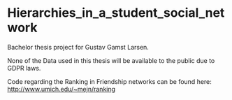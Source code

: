 # Hierarchies_in_a_student_social_network
Bachelor thesis project for Gustav Gamst Larsen.

None of the Data used in this thesis will be available to the public due to GDPR laws. 

Code regarding the Ranking in Friendship networks can be found here: http://www.umich.edu/~mejn/ranking
